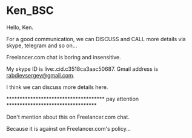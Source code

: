 # Ken_BSC

Hello, Ken.

For a good communication, we can DISCUSS and CALL more details via skype, telegram and so on...

Freelancer.com chat is boring and insensitive.

My skype ID is live:.cid.c3518ca3aac50687.
Gmail address is rabdievsergey@gmail.com.

I think we can discuss more details here.

************************************* pay attention **********************************

Don't mention about this on Freelancer.com chat.

Because it is against on Freelancer.com's policy...
 
